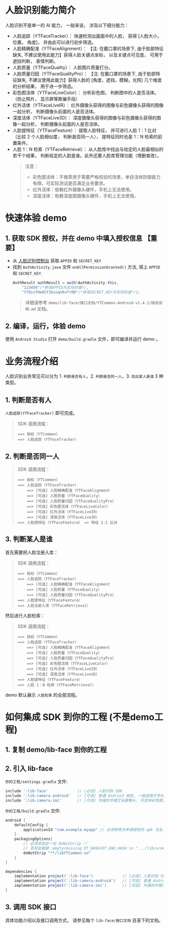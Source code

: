 # 人脸识别能力简介
人脸识别不是单一的 AI 能力， 一般来说， 涉及以下细分能力：
 - 人脸追踪（YTFaceTracker）： 快速检测出画面中的人脸， 获得 [人脸大小， 位置， 角度]， 并由此可以进行初步筛选。
 - 人脸精确配准（YTFaceAlignment）： 【注: 在戴口罩的场景下, 由于脸部特征缺失, 不建议使用此能力】获得人脸关键点坐标， 以及关键点可见度， 可用于遮挡判断， 表情判断。
 - 人脸质量（YTFaceQuality）： 人脸图片质量打分。
 - 人脸质量归因（YTFaceQualityPro）： 【注: 在戴口罩的场景下, 由于脸部特征缺失, 不建议使用此能力】获得人脸的 [角度，遮挡，模糊，光照] 几个维度的分析结果， 用于进一步筛选。
 - 彩色图活体（YTFaceLiveColor）： 分析彩色图， 判断图中的人是否活体。 （防止照片， 显示屏等欺骗手段）
 - 红外活体（YTFaceLiveIR）： 红外摄像头获得的图像与彩色摄像头获得的图像一起分析， 判断摄像头前面的人是否活体。
 - 深度活体（YTFaceLive3D）： 深度摄像头获得的图像与彩色摄像头获得的图像一起分析， 判断摄像头前面的人是否活体。
 - 人脸提特征（YTFaceFeature）： 提取人脸特征， 并可进行人脸 1：1 比对（比较 2 个人脸相似度， 判断是否同一人）， 提特征同时也是 1：N 检索的前置条件。
 - 人脸 1：N 检索（YTFaceRetrieval）： 从人脸库中找出与给定的人脸最相似的若干个结果， 判断给定的人脸是谁。此外还要人脸库管理功能（增删查改）。
    > 注意：
    > - 彩色图活体：不推荐用于需要严格校验的场景，单目活体防御能力有限，可实际测试是否满足业务要求。
    > - 红外活体：依赖红外摄像头硬件，手机上无法使用。
    > - 深度活体：依赖深度图摄像头硬件，手机上无法使用。
# 快速体验 demo
## 1. 获取 SDK 授权，并在 demo 中填入授权信息 【重要】
- 从 [人脸识别控制台](https://console.cloud.tencent.com/aiface/sdk) 获取 `APPID` 和 `SECRET_KEY`
- 找到 `AuthActivity.java` 文件 `onAllPermissionGranted()` 方法, 填上 `APPID` 和 `SECRET_KEY`.  
    ```java
    AuthResult authResult = auth(AuthActivity.this, 
        "123456"/*修改APPID为实际的值*/, 
        "Y7QinfHe6CF3bsuqV6vTr00"/*修改SECRET_KEY为实际的值*/);
    ```
    > 详细请参考 `demo/lib-face/接口文档/YTCommon-Android-v1.4.1/授权说明.md` 文档。

## 2. 编译，运行，体验 demo
使用 `Android Studio` 打开 `demo/build.gradle` 文件，即可编译并运行 demo 。

# 业务流程介绍
人脸识别业务常见可以分为 1. `判断是否有人`，2. `判断是否同一人`，3. `找出某人是谁` 3 种类型。  

## 1. 判断是否有人
`人脸追踪(YTFaceTracker)` 即可完成。
> SDK 调用流程：
> ```
> ==> 授权（YTCommon）
> ==> 人脸追踪（YTFaceTracker） 
> ```

## 2. 判断是否同一人
> SDK 调用流程：
> ```
> ==> 授权（YTCommon）
> ==> 人脸追踪（YTFaceTracker） 
>     ==> [可选] 人脸精确配准（YTFaceAlignment 
>     ==> [可选] 人脸质量（YTFaceQuality） 
>     ==> [可选] 人脸质量归因（YTFaceQualityPro） 
>     ==> [可选] 彩色图活体（YTFaceLiveColor） 
>     ==> [可选] 红外活体（YTFaceLiveIR） 
>     ==> [可选] 深度活体（YTFaceLive3D）
> ==> 人脸提特征（YTFaceFeature） => 特征 1:1 比对
> ```

## 3. 判断某人是谁
首先需要把人脸注册入库：
> SDK 调用流程：
> ```
> ==> 授权（YTCommon）
> ==> 人脸追踪（YTFaceTracker） 
>     ==> [可选] 人脸精确配准（YTFaceAlignment 
>     ==> [可选] 人脸质量（YTFaceQuality） 
>     ==> [可选] 人脸质量归因（YTFaceQualityPro） 
> ==> 人脸提特征（YTFaceFeature） 
> ==> 人脸注册入库（YTFaceRetrieval） 
> ```
然后进行人脸检索：
> SDK 调用流程：
> ```
> ==> 授权（YTCommon）
> ==> 人脸追踪（YTFaceTracker） 
>     ==> [可选] 人脸精确配准（YTFaceAlignment 
>     ==> [可选] 人脸质量（YTFaceQuality） 
>     ==> [可选] 人脸质量归因（YTFaceQualityPro） 
>     ==> [可选] 彩色图活体（YTFaceLiveColor） 
>     ==> [可选] 红外活体（YTFaceLiveIR） 
>     ==> [可选] 深度活体（YTFaceLive3D）
> ==> 人脸提特征（YTFaceFeature） 
> ==> 人脸 1：N 检索（YTFaceRetrieval） 
> ```

demo 默认展示 `人脸检索` 的全部流程。

# 如何集成 SDK 到你的工程 (不是demo工程)

## 1. 复制 demo/lib-face 到你的工程

## 2. 引入 lib-face 
`你的工程/settings.gradle` 文件:
```groovy
include ':lib-face'             // [必选] 人脸识别 SDK
include ':lib-camera-android'   // [可选] 普通 Android 相机, 一般适用于手机自带的摄像头
include ':lib-camera-imi'       // [可选] 外接的华捷艾米摄像头, 可支持彩色图, 红外图, 深度图
```

`你的工程/build.gradle` 文件:
```groovy
android {
    defaultConfig {
     	applicationId "com.example.myapp" // 必须修改为申请授权的 apk 包名
 	}
    packagingOptions{
        // 必须添加这一句 doNotStrip !! 
        // 否则会报错：empty/missing DT_HASH/DT_GNU_HASH in ".../lib/arm64/libYTCommon.so"
        doNotStrip "**/libYTCommon.so"
    }
}

dependencies {
    implementation project(':lib-face')             // [必选] 人脸识别 SDK
    implementation project(':lib-camera-android')   // [可选] 普通 Android 相机, 一般适用于手机自带的摄像头
    implementation project(':lib-camera-imi')       // [可选] 外接的华捷艾米摄像头, 可支持彩色图, 红外图, 深度图
}
```

## 3. 调用 SDK 接口
具体功能介绍以及接口调用方式， 请参见每个 `lib-face/接口文档` 目录下的文档。
